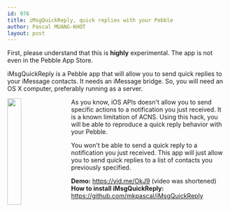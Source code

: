 ```yaml
---
id: 976
title: iMsgQuickReply, quick replies with your Pebble
author: Pascal MUANG-KHOT
layout: post
---
```


First, please understand that this is **highly** experimental. The app is not even in the Pebble App Store.

iMsgQuickReply is a Pebble app that will allow you to send quick replies to your iMessage contacts.
It needs an iMessage bridge. So, you will need an OS X computer, preferably running as a server.

<img src="https://www.mkpascal.net/images/public/pebble.png" style="width:25%;float:left;padding: 0px 20px 10px 0px;">

As you know, iOS APIs doesn't allow you to send specific actions to a notification you just received.
It is a known limitation of ACNS. Using this hack, you will be able to reproduce a quick reply behavior with your Pebble.

You won't be able to send a quick reply to a notification you just received.
This app will just allow you to send quick replies to a list of contacts you previously specified.

**Demo:** https://vid.me/OkJ9 (video was shortened)<br/>
**How to install iMsgQuickReply:** https://github.com/mkpascal/iMsgQuickReply

